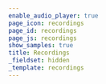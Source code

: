 ```yaml
---
enable_audio_player: true
page_icon: recordings
page_id: recordings
page_js: recordings
show_samples: true
title: Recordings
_fieldset: hidden
_template: recordings
---
```

